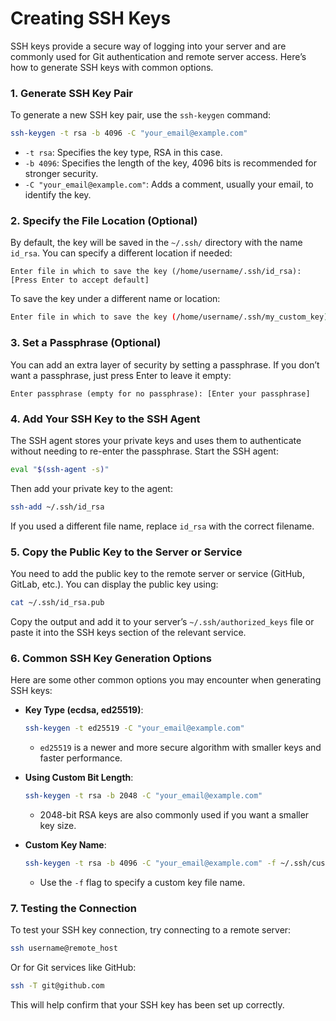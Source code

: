 # Creating SSH Keys

SSH keys provide a secure way of logging into your server and are commonly used for Git authentication and remote server access. Here’s how to generate SSH keys with common options.

### 1. Generate SSH Key Pair
To generate a new SSH key pair, use the `ssh-keygen` command:
```bash
ssh-keygen -t rsa -b 4096 -C "your_email@example.com"
```
- `-t rsa`: Specifies the key type, RSA in this case.
- `-b 4096`: Specifies the length of the key, 4096 bits is recommended for stronger security.
- `-C "your_email@example.com"`: Adds a comment, usually your email, to identify the key.

### 2. Specify the File Location (Optional)
By default, the key will be saved in the `~/.ssh/` directory with the name `id_rsa`. You can specify a different location if needed:
```
Enter file in which to save the key (/home/username/.ssh/id_rsa): [Press Enter to accept default]
```
To save the key under a different name or location:
```bash
Enter file in which to save the key (/home/username/.ssh/my_custom_key):
```

### 3. Set a Passphrase (Optional)
You can add an extra layer of security by setting a passphrase. If you don’t want a passphrase, just press Enter to leave it empty:
```
Enter passphrase (empty for no passphrase): [Enter your passphrase]
```

### 4. Add Your SSH Key to the SSH Agent
The SSH agent stores your private keys and uses them to authenticate without needing to re-enter the passphrase. Start the SSH agent:
```bash
eval "$(ssh-agent -s)"
```
Then add your private key to the agent:
```bash
ssh-add ~/.ssh/id_rsa
```
If you used a different file name, replace `id_rsa` with the correct filename.

### 5. Copy the Public Key to the Server or Service
You need to add the public key to the remote server or service (GitHub, GitLab, etc.). You can display the public key using:
```bash
cat ~/.ssh/id_rsa.pub
```
Copy the output and add it to your server’s `~/.ssh/authorized_keys` file or paste it into the SSH keys section of the relevant service.

### 6. Common SSH Key Generation Options
Here are some other common options you may encounter when generating SSH keys:

- **Key Type (ecdsa, ed25519)**:
   ```bash
   ssh-keygen -t ed25519 -C "your_email@example.com"
   ```
   - `ed25519` is a newer and more secure algorithm with smaller keys and faster performance.

- **Using Custom Bit Length**:
   ```bash
   ssh-keygen -t rsa -b 2048 -C "your_email@example.com"
   ```
   - 2048-bit RSA keys are also commonly used if you want a smaller key size.

- **Custom Key Name**:
   ```bash
   ssh-keygen -t rsa -b 4096 -C "your_email@example.com" -f ~/.ssh/custom_key_name
   ```
   - Use the `-f` flag to specify a custom key file name.

### 7. Testing the Connection
To test your SSH key connection, try connecting to a remote server:
```bash
ssh username@remote_host
```
Or for Git services like GitHub:
```bash
ssh -T git@github.com
```
This will help confirm that your SSH key has been set up correctly.
